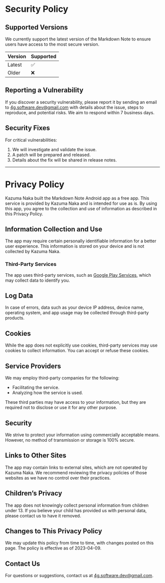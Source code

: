# Security Policy

## Supported Versions

We currently support the latest version of the Markdown Note to ensure users have access to the most secure version.

| Version  | Supported          |
| -------- | ------------------ |
| Latest   | :white_check_mark:  |
| Older    | :x:                |

## Reporting a Vulnerability

If you discover a security vulnerability, please report it by sending an email to [4g.software.dev@gmail.com](mailto:4g.software.dev@gmail.com) with details about the issue, steps to reproduce, and potential risks. We aim to respond within 7 business days.

## Security Fixes

For critical vulnerabilities:
1. We will investigate and validate the issue.
2. A patch will be prepared and released.
3. Details about the fix will be shared in release notes.

---

# Privacy Policy

Kazuma Naka built the Markdown Note Android app as a free app. This service is provided by Kazuma Naka and is intended for use as is. By using this app, you agree to the collection and use of information as described in this Privacy Policy.

## Information Collection and Use

The app may require certain personally identifiable information for a better user experience. This information is stored on your device and is not collected by Kazuma Naka.

### Third-Party Services

The app uses third-party services, such as [Google Play Services](https://www.google.com/policies/privacy/), which may collect data to identify you.

## Log Data

In case of errors, data such as your device IP address, device name, operating system, and app usage may be collected through third-party products.

## Cookies

While the app does not explicitly use cookies, third-party services may use cookies to collect information. You can accept or refuse these cookies.

## Service Providers

We may employ third-party companies for the following:
- Facilitating the service.
- Analyzing how the service is used.

These third parties may have access to your information, but they are required not to disclose or use it for any other purpose.

## Security

We strive to protect your information using commercially acceptable means. However, no method of transmission or storage is 100% secure.

## Links to Other Sites

The app may contain links to external sites, which are not operated by Kazuma Naka. We recommend reviewing the privacy policies of those websites as we have no control over their practices.

## Children’s Privacy

The app does not knowingly collect personal information from children under 13. If you believe your child has provided us with personal data, please contact us to have it removed.

## Changes to This Privacy Policy

We may update this policy from time to time, with changes posted on this page. The policy is effective as of 2023-04-09.

## Contact Us

For questions or suggestions, contact us at [4g.software.dev@gmail.com](mailto:4g.software.dev@gmail.com).
